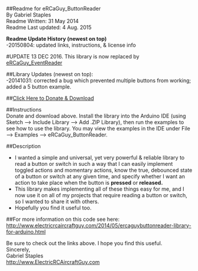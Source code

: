 ##Readme for eRCaGuy_ButtonReader  
By Gabriel Staples  
Readme Written: 31 May 2014  
Readme Last updated: 4 Aug. 2015  

**Readme Update History (newest on top)**  
-20150804: updated links, instructions, & license info

#UPDATE 13 DEC 2016. This library is now replaced by [eRCaGuy_EventReader](https://github.com/ElectricRCAircraftGuy/eRCaGuy_EventReader)

##Library Updates (newest on top):  
-20141031: corrected a bug which prevented multiple buttons from working; added a 5 button example.  

##<a href="https://gumroad.com/l/eRCaGuy_ButtonReader" target="_blank">Click Here to Donate & Download</a>  

##Instructions  
Donate and download above. Install the library into the Arduino IDE (using Sketch --> Include Library --> Add .ZIP Library), then run the examples to see how to use the library. You may view the examples in the IDE under File --> Examples --> eRCaGuy_ButtonReader.  

##Description  
* I wanted a simple and universal, yet very powerful & reliable library to read a button or switch in such a way that I can
 easily implement toggled actions and momentary actions, know the true, debounced state of a button or switch at any given time, and specify whether I want an action to take place when the button is **pressed** or **released.**  
* This library makes implementing all of these things easy for me, and I now use it on all of my projects that require reading a button or switch, so I wanted to share it with others.  
* Hopefully you find it useful too.  

##For more information on this code see here:  http://www.electricrcaircraftguy.com/2014/05/ercaguybuttonreader-library-for-arduino.html  

Be sure to check out the links above.  I hope you find this useful.  
Sincerely,  
Gabriel Staples  
http://www.ElectricRCAircraftGuy.com  
